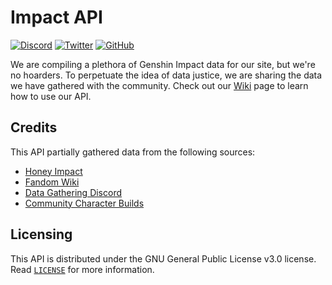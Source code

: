 # Impact API

<a href="https://discord.gg/pwsTq4Yt9q"><img alt="Discord" src="https://img.shields.io/discord/798307209409986601?color=%237289da&label=DISCORD&logo=discord&style=for-the-badge"></a> 
<a href="https://twitter.com/impact_moe"><img alt="Twitter" src="https://img.shields.io/twitter/follow/impact_moe?color=%2300acee&logo=twitter&style=for-the-badge"></a>
<a href="https://github.com/impact-moe/impact-api/blob/master/LICENSE"><img alt="GitHub" src="https://img.shields.io/github/license/synverse/ProblemSolverAssistant?style=for-the-badge"></a>

We are compiling a plethora of Genshin Impact data for our site, but we're no hoarders. To perpetuate the idea of data justice, we are sharing the data we have gathered with the community. Check out our [Wiki](https://github.com/impact-moe/impact-api/wiki) page to learn how to use our API.

## Credits

This API partially gathered data from the following sources:
- [Honey Impact](https://genshin.honeyhunterworld.com)
- [Fandom Wiki](https://genshin-impact.fandom.com/wiki/Genshin_Impact_Wiki)
- [Data Gathering Discord](https://discord.gg/QPGSwJcHrx)
- [Community Character Builds](https://docs.google.com/spreadsheets/d/e/2PACX-1vRq-sQxkvdbvaJtQAGG6iVz2q2UN9FCKZ8Mkyis87QHFptcOU3ViLh0_PJyMxFSgwJZrd10kbYpQFl1/pubhtml)

## Licensing

This API is distributed under the GNU General Public License v3.0 license. Read [`LICENSE`](https://github.com/impact-moe/impact-api/blob/master/LICENSE) for more information.

